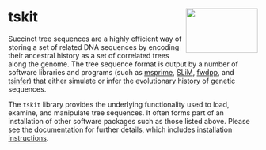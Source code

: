 # tskit  <img align="right" width="145" height="90" src="https://github.com/tskit-dev/administrative/blob/master/tskit_logo.svg">

Succinct tree sequences are a highly efficient way of storing a set of related DNA sequences by encoding their ancestral history as a set of correlated trees along the genome. The tree sequence format is output by a number of software libraries and programs (such as [msprime](https://github.com/tskit-dev/msprime), [SLiM](https://github.com/MesserLab/SLiM), [fwdpp](http://molpopgen.github.io/fwdpp/), and [tsinfer](https://tsinfer.readthedocs.io/en/latest/)) that either simulate or infer the evolutionary history of genetic sequences.

The `tskit` library provides the underlying functionality used to load, examine, and manipulate tree sequences. It often forms part of an installation of other software packages such as those listed above. Please see the [documentation](https://tskit.readthedocs.io/en/latest/) for further details, which includes [installation instructions](https://tskit.readthedocs.io/en/latest/installation.html).
